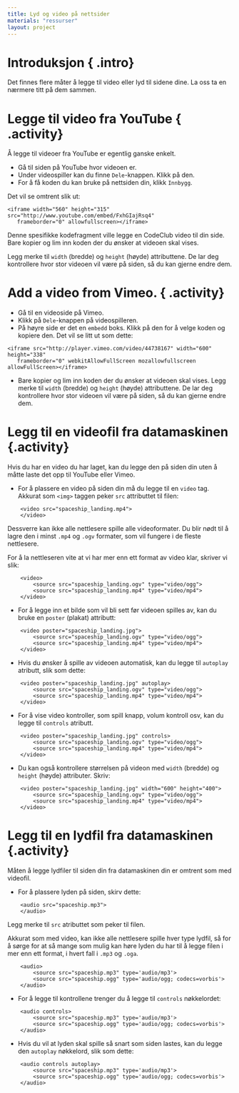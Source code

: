 ```yaml
---
title: Lyd og video på nettsider
materials: "ressurser"
layout: project
---
```


# Introduksjon { .intro}

Det finnes flere måter å legge til video eller lyd til sidene dine. La oss ta en nærmere titt på dem sammen.

# Legge til video fra YouTube { .activity}

Å legge til videoer fra YouTube er egentlig ganske enkelt.

+ Gå til siden på YouTube hvor videoen er.
+ Under videospiller kan du finne `Dele`-knappen. Klikk på den.
+ For å få koden du kan bruke på nettsiden din, klikk `Innbygg`.

Det vil se omtrent slik ut:

```
<iframe width="560" height="315" src="http://www.youtube.com/embed/FxhGIajRsq4"
   frameborder="0" allowfullscreen></iframe>
```

Denne spesifikke kodefragment ville legge en CodeClub video til din side. Bare kopier og lim inn koden der du ønsker at videoen skal vises.

Legg merke til `width` (bredde) og `height` (høyde) attributtene. De lar deg kontrollere hvor stor videoen vil være på siden, så du kan gjerne endre dem.


# Add a video from Vimeo. { .activity}

+ Gå til en videoside på Vimeo.
+ Klikk på `Dele`-knappen på videospilleren.
+ På høyre side er det en `embedd` boks. Klikk på den for å velge koden og kopiere den. Det vil se litt ut som dette:

```
<iframe src="http://player.vimeo.com/video/44738167" width="600" height="338"
   frameborder="0" webkitAllowFullScreen mozallowfullscreen allowFullScreen></iframe>
```

+ Bare kopier og lim inn koden der du ønsker at videoen skal vises. Legg merke til `width` (bredde) og `height` (høyde) attributtene. De lar deg kontrollere hvor stor videoen vil være på siden, så du kan gjerne endre dem.

# Legg til en videofil fra datamaskinen {.activity}

Hvis du har en video du har laget, kan du legge den på siden din uten å måtte laste det opp til YouTube eller Vimeo.

+ For å plassere en video på siden din må du legge til en `video` tag. Akkurat som `<img>` taggen peker `src` attributtet til filen:

```
	<video src="spaceship_landing.mp4">
	</video>
```

Dessverre kan ikke alle nettlesere spille alle videoformater. Du blir nødt til å lagre den i minst `.mp4` og `.ogv` formater, som vil fungere i de fleste nettlesere.

For å la nettleseren vite at vi har mer enn ett format av video klar, skriver vi slik:

```
	<video>
		<source src="spaceship_landing.ogv" type="video/ogg">
		<source src="spaceship_landing.mp4" type="video/mp4">
	</video>
```

+ For å legge inn et bilde som vil bli sett før videoen spilles av, kan du bruke en `poster` (plakat) attributt:

```
	<video poster="spaceship_landing.jpg">
		<source src="spaceship_landing.ogv" type="video/ogg">
		<source src="spaceship_landing.mp4" type="video/mp4">
	</video>
```

+ Hvis du ønsker å spille av videoen automatisk, kan du legge til `autoplay` atributt, slik som dette:

```
	<video poster="spaceship_landing.jpg" autoplay>
		<source src="spaceship_landing.ogv" type="video/ogg">
		<source src="spaceship_landing.mp4" type="video/mp4">
	</video>
```

+ For å vise video kontroller, som spill knapp, volum kontroll osv, kan du legge til `controls` atributt.

```
	<video poster="spaceship_landing.jpg" controls>
		<source src="spaceship_landing.ogv" type="video/ogg">
		<source src="spaceship_landing.mp4" type="video/mp4">
	</video>
```

+ Du kan også kontrollere størrelsen på videon med `width` (bredde) og `height` (høyde) attributer. Skriv:

```
	<video poster="spaceship_landing.jpg" width="600" height="400">
		<source src="spaceship_landing.ogv" type="video/ogg">
		<source src="spaceship_landing.mp4" type="video/mp4">
	</video>
```

# Legg til en lydfil fra datamaskinen {.activity}

Måten å legge lydfiler til siden din fra datamaskinen din er omtrent som med videofil.

+ For å plassere lyden på siden, skirv dette:

```
	<audio src="spaceship.mp3">
	</audio>
```

Legg merke til `src` atributtet som peker til filen.

Akkurat som med video, kan ikke alle nettlesere spille hver type lydfil, så for å sørge for at så mange som mulig kan høre lyden du har til å legge filen i mer enn ett format, i hvert fall i `.mp3` og `.oga`.

```
	<audio>
 		<source src="spaceship.mp3" type='audio/mp3'>
 		<source src="spaceship.ogg" type='audio/ogg; codecs=vorbis'>
	</audio>
```

+ For å legge til kontrollene trenger du å legge til `controls` nøkkelordet:

```
	<audio controls>
 		<source src="spaceship.mp3" type='audio/mp3'>
 		<source src="spaceship.ogg" type='audio/ogg; codecs=vorbis'>
	</audio>
```

+ Hvis du vil at lyden skal spille så snart som siden lastes, kan du legge den `autoplay` nøkkelord, slik som dette:

```
	<audio controls autoplay>
 		<source src="spaceship.mp3" type='audio/mp3'>
 		<source src="spaceship.ogg" type='audio/ogg; codecs=vorbis'>
	</audio>
```
